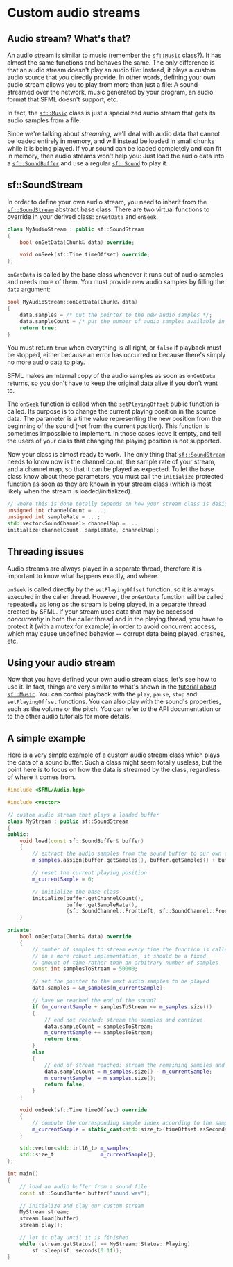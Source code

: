 # Custom audio streams

## Audio stream? What's that?

An audio stream is similar to music (remember the [`sf::Music`](../../../documentation/3.0.0/classsf_1_1Music.html "sf::Music documentation") class?).
It has almost the same functions and behaves the same.
The only difference is that an audio stream doesn't play an audio file: Instead, it plays a custom audio source that _you_ directly provide.
In other words, defining your own audio stream allows you to play from more than just a file: A sound streamed over the network, music generated by your program, an audio format that SFML doesn't support, etc.

In fact, the [`sf::Music`](../../../documentation/3.0.0/classsf_1_1Music.html "sf::Music documentation") class is just a specialized audio stream that gets its audio samples from a file.

Since we're talking about _streaming_, we'll deal with audio data that cannot be loaded entirely in memory, and will instead be loaded in small chunks while it is being played.
If your sound can be loaded completely and can fit in memory, then audio streams won't help you: Just load the audio data into a [`sf::SoundBuffer`](../../../documentation/3.0.0/classsf_1_1SoundBuffer.html "sf::SoundBuffer documentation") and use a regular [`sf::Sound`](../../../documentation/3.0.0/classsf_1_1Sound.html "sf::Sound documentation") to play it.

## sf::SoundStream

In order to define your own audio stream, you need to inherit from the [`sf::SoundStream`](../../../documentation/3.0.0/classsf_1_1SoundStream.html "sf::SoundStream documentation") abstract base class.
There are two virtual functions to override in your derived class: `onGetData` and `onSeek`.

```cpp
class MyAudioStream : public sf::SoundStream
{
    bool onGetData(Chunk& data) override;

    void onSeek(sf::Time timeOffset) override;
};
```

`onGetData` is called by the base class whenever it runs out of audio samples and needs more of them.
You must provide new audio samples by filling the `data` argument:

```cpp
bool MyAudioStream::onGetData(Chunk& data)
{
    data.samples = /* put the pointer to the new audio samples */;
    data.sampleCount = /* put the number of audio samples available in the new chunk */;
    return true;
}
```

You must return `true` when everything is all right, or `false` if playback must be stopped, either because an error has occurred or because there's simply no more audio data to play.

SFML makes an internal copy of the audio samples as soon as `onGetData` returns, so you don't have to keep the original data alive if you don't want to.

The `onSeek` function is called when the `setPlayingOffset` public function is called.
Its purpose is to change the current playing position in the source data.
The parameter is a time value representing the new position from the beginning of the sound (_not_ from the current position).
This function is sometimes impossible to implement.
In those cases leave it empty, and tell the users of your class that changing the playing position is not supported.

Now your class is almost ready to work.
The only thing that [`sf::SoundStream`](../../../documentation/3.0.0/classsf_1_1SoundStream.html "sf::SoundStream documentation") needs to know now is the channel count, the sample rate of your stream, and a channel map, so that it can be played as expected.
To let the base class know about these parameters, you must call the `initialize` protected function as soon as they are known in your stream class (which is most likely when the stream is loaded/initialized).

```cpp
// where this is done totally depends on how your stream class is designed
unsigned int channelCount = ...;
unsigned int sampleRate = ...;
std::vector<SoundChannel> channelMap = ...;
initialize(channelCount, sampleRate, channelMap);
```

## Threading issues

Audio streams are always played in a separate thread, therefore it is important to know what happens exactly, and where.

`onSeek` is called directly by the `setPlayingOffset` function, so it is always executed in the caller thread.
However, the `onGetData` function will be called repeatedly as long as the stream is being played, in a separate thread created by SFML.
If your stream uses data that may be accessed _concurrently_ in both the caller thread and in the playing thread, you have to protect it (with a mutex for example) in order to avoid concurrent access, which may cause undefined behavior -- corrupt data being played, crashes, etc.

## Using your audio stream

Now that you have defined your own audio stream class, let's see how to use it.
In fact, things are very similar to what's shown in the [tutorial about `sf::Music`](sounds.md "Playing sounds and musics").
You can control playback with the `play`, `pause`, `stop` and `setPlayingOffset` functions.
You can also play with the sound's properties, such as the volume or the pitch.
You can refer to the API documentation or to the other audio tutorials for more details.

## A simple example

Here is a very simple example of a custom audio stream class which plays the data of a sound buffer.
Such a class might seem totally useless, but the point here is to focus on how the data is streamed by the class, regardless of where it comes from.

```cpp
#include <SFML/Audio.hpp>

#include <vector>

// custom audio stream that plays a loaded buffer
class MyStream : public sf::SoundStream
{
public:
    void load(const sf::SoundBuffer& buffer)
    {
        // extract the audio samples from the sound buffer to our own container
        m_samples.assign(buffer.getSamples(), buffer.getSamples() + buffer.getSampleCount());

        // reset the current playing position
        m_currentSample = 0;

        // initialize the base class
        initialize(buffer.getChannelCount(),
                   buffer.getSampleRate(),
                   {sf::SoundChannel::FrontLeft, sf::SoundChannel::FrontRight});
    }

private:
    bool onGetData(Chunk& data) override
    {
        // number of samples to stream every time the function is called;
        // in a more robust implementation, it should be a fixed
        // amount of time rather than an arbitrary number of samples
        const int samplesToStream = 50000;

        // set the pointer to the next audio samples to be played
        data.samples = &m_samples[m_currentSample];

        // have we reached the end of the sound?
        if (m_currentSample + samplesToStream <= m_samples.size())
        {
            // end not reached: stream the samples and continue
            data.sampleCount = samplesToStream;
            m_currentSample += samplesToStream;
            return true;
        }
        else
        {
            // end of stream reached: stream the remaining samples and stop playback
            data.sampleCount = m_samples.size() - m_currentSample;
            m_currentSample  = m_samples.size();
            return false;
        }
    }

    void onSeek(sf::Time timeOffset) override
    {
        // compute the corresponding sample index according to the sample rate and channel count
        m_currentSample = static_cast<std::size_t>(timeOffset.asSeconds() * getSampleRate() * getChannelCount());
    }

    std::vector<std::int16_t> m_samples;
    std::size_t               m_currentSample{};
};

int main()
{
    // load an audio buffer from a sound file
    const sf::SoundBuffer buffer("sound.wav");

    // initialize and play our custom stream
    MyStream stream;
    stream.load(buffer);
    stream.play();

    // let it play until it is finished
    while (stream.getStatus() == MyStream::Status::Playing)
        sf::sleep(sf::seconds(0.1f));
}
```
